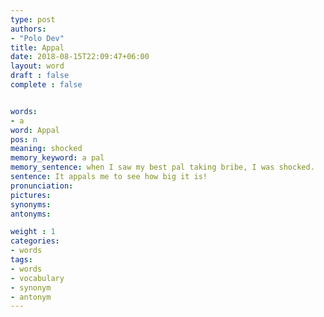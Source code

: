 ```yaml
---
type: post
authors:
- "Polo Dev"
title: Appal
date: 2018-08-15T22:09:47+06:00
layout: word
draft : false
complete : false


words:
- a
word: Appal
pos: n
meaning: shocked
memory_keyword: a pal
memory_sentence: when I saw my best pal taking bribe, I was shocked.
sentence: It appals me to see how big it is!
pronunciation:
pictures:
synonyms:
antonyms:

weight : 1
categories:
- words
tags:
- words
- vocabulary
- synonym
- antonym
---
```

